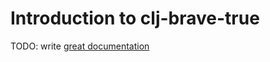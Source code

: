 # Introduction to clj-brave-true

TODO: write [great documentation](http://jacobian.org/writing/what-to-write/)
